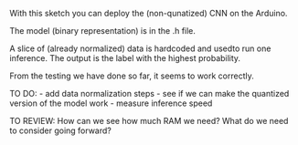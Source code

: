 With this sketch you can deploy the (non-qunatized) CNN on the Arduino.

The model (binary representation) is in the .h file. 

A slice of (already normalized) data is hardcoded and usedto run one inference. The output is the label with the highest probability.

From the testing we have done so far, it seems to work correctly.

TO DO:  - add data normalization steps
        - see if we can make the quantized version of the model work
        - measure inference speed

TO REVIEW:  How can we see how much RAM we need? What do we need to consider going forward?
